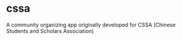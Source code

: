 cssa
====

A community organizing app originally developed for CSSA (Chinese Students and Scholars Association)
